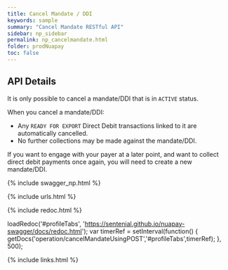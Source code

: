```yaml
---
title: Cancel Mandate / DDI
keywords: sample
summary: "Cancel Mandate RESTful API"
sidebar: np_sidebar
permalink: np_cancelmandate.html
folder: prodNuapay
toc: false
---
```


## API Details

It is only possible to cancel a mandate/DDI that is in `ACTIVE` status. 

When you cancel a mandate/DDI:

* Any `READY FOR EXPORT` Direct Debit transactions linked to it are automatically cancelled.
* No further collections may be made against the mandate/DDI.

If you want to engage with your payer at a later point, and want to collect direct debit payments once again, you will need to create a new mandate/DDI.


{% include swagger_np.html %}

{% include urls.html %}


<ul id="profileTabs" class="nav nav-tabs">
    
   
</ul>
   
{% include redoc.html %}
   
loadRedoc('#profileTabs', 'https://sentenial.github.io/nuapay-swagger/docs/redoc.html');
var timerRef = setInterval(function() { getDocs('operation/cancelMandateUsingPOST','#profileTabs',timerRef); }, 500);


</script>


<div id="mydiv"></div>
</div>
</div>


{% include links.html %}
